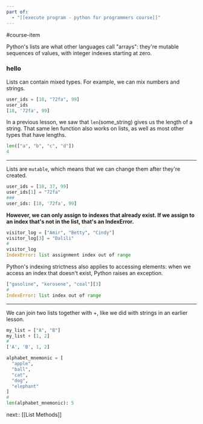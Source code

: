 ```yaml
---
part of:
  - "[[execute program - python for programmers course]]"
---
```

#course-item 

Python's lists are what other languages call "arrays": they're mutable sequences of values, with integer indexes starting at zero.

### hello

Lists can contain mixed types. For example, we can mix numbers and strings.

```python
user_ids = [18, "72fa", 99]
user_ids
[18, '72fa', 99]
```

In a previous lesson, we saw that `len`(some_string) gives us the length of a string. That same len function also works on lists, as well as most other types that have lengths.

```python
len(["a", "b", "c", "d"])
4
```

___

Lists are `mutable`, which means that we can change them after they're created.

```python
user_ids = [18, 37, 99]
user_ids[1] = "72fa"
###
user_ids: [18, '72fa', 99]
```


**However, we can only assign to indexes that already exist. If we assign to an index that's not in the list, that's an IndexError.**

```python
visitor_log = ["Amir", "Betty", "Cindy"]
visitor_log[3] = "Dalili"
#
visitor_log
IndexError: list assignment index out of range
```

Python's indexing strictness also applies to accessing elements: when we access an index that doesn't exist, Python raises an exception.

```python
["gasoline", "kerosene", "coal"][3]
#
IndexError: list index out of range
```

___

We can join two lists together with +, like we did with strings in an earlier lesson.

```python
my_list = ["A", "B"]
my_list + [1, 2]
#
['A', 'B', 1, 2]
```


```python
alphabet_mnemonic = [
  "apple",
  "ball",
  "cat",
  "dog",
  "elephant"
]
#
len(alphabet_mnemonic): 5
```

next:: [[List Methods]]